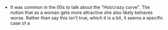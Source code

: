 - It was common in the 00s to talk about the "Hot/crazy curve". The notion that as a woman gets more attractive she also likely behaves worse. Rather than say this isn't true, which it is a bit, it seems a specific case of a